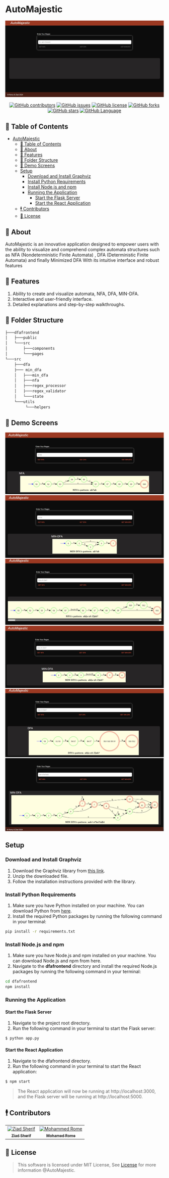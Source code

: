 # AutoMajestic
<div align="center">
<img  src="screenshots/1.jpg">
</div>

<div align="center">

[![GitHub contributors](https://img.shields.io/github/contributors/ZiadSheriif/AutoMajestic)](https://github.com/ZiadSheriif/AutoMajestic/contributors)
[![GitHub issues](https://img.shields.io/github/issues/ZiadSheriif/AutoMajestic)](https://github.com/ZiadSheriif/AutoMajestic/issues)
[![GitHub license](https://img.shields.io/github/license/ZiadSheriif/AutoMajestic)](https://github.com/ZiadSheriif/AutoMajestic/blob/master/LICENSE)
[![GitHub forks](https://img.shields.io/github/forks/ZiadSheriif/AutoMajestic)](https://github.com/ZiadSheriif/AutoMajestic/network)
[![GitHub stars](https://img.shields.io/github/stars/ZiadSheriif/AutoMajestic)](https://github.com/ZiadSheriif/AutoMajestic/stargazers)
[![GitHub Language](https://img.shields.io/github/languages/top/ZiadSheriif/AutoMajestic)](https://img.shields.io/github/languages/count/ZiadSheriif/AutoMajestic)

</div>


## 📝 Table of Contents

- [AutoMajestic](#automajestic)
  - [📝 Table of Contents](#-table-of-contents)
  - [📙 About ](#-about-)
  - [🌠 Features ](#-features-)
  - [📂 Folder Structure ](#-folder-structure-)
  - [📸 Demo Screens ](#-demo-screens-)
  - [Setup](#setup)
    - [Download and Install Graphviz](#download-and-install-graphviz)
    - [Install Python Requirements](#install-python-requirements)
    - [Install Node.js and npm](#install-nodejs-and-npm)
    - [Running the Application](#running-the-application)
      - [Start the Flask Server](#start-the-flask-server)
      - [Start the React Application](#start-the-react-application)
  - [🕴 Contributors ](#-contributors-)
  - [📃 License ](#-license-)

## 📙 About <a name = "about"></a>

AutoMajestic is an innovative application designed to empower users with the ability to visualize and comprehend complex automata structures such as NFA (Nondeterministic Finite Automata) , DFA (Deterministic Finite Automata) and finally Minimized DFA With its intuitive interface and robust features

## 🌠 Features <a name= "features"></a>
1. Ability to create and visualize automata, NFA, DFA, MIN-DFA.
2. Interactive and user-friendly interface.
3. Detailed explanations and step-by-step walkthroughs.

## 📂 Folder Structure <a name= "folder-structure"></a>

```sh
├───dfafrontend
│   ├───public
│   └───src
│       ├───components
│       └───pages
└───src
    ├───dfa
    ├─── min_dfa
    │   ├───min_dfa
    │   ├───nfa
    │   ├───regex_processor
    │   ├───regex_validator
    │   └───state
    └───utils
         └───helpers
```

## 📸 Demo Screens <a name = "screens"></a>

<div align="center">

   <img src="screenshots/2.jpg">
   <img src="screenshots/3.jpg">
<img src="screenshots/4.jpg">
<img src="screenshots/5.jpg">
<img src="screenshots/6.jpg">
<img src="screenshots/7.jpg">
</div>



## Setup

### Download and Install Graphviz

1. Download the Graphviz library from [this link](https://gitlab.com/graphviz/graphviz/-/package_files/6164164/download).
2. Unzip the downloaded file.
3. Follow the installation instructions provided with the library.

### Install Python Requirements

1. Make sure you have Python installed on your machine. You can download Python from [here](https://www.python.org/downloads/).
2. Install the required Python packages by running the following command in your terminal:

```bash
pip install -r requirements.txt
```




### Install Node.js and npm
1. Make sure you have Node.js and npm installed on your machine. You can download Node.js and npm from here.
2. Navigate to the **dfafrontend** directory and install the required Node.js packages by running the following command in your terminal:

```sh
cd dfafrontend
npm install
```

### Running the Application

#### Start the Flask Server

1. Navigate to the project root directory.
2. Run the following command in your terminal to start the Flask server:
   
```sh
$ python app.py
```

#### Start the React Application

1. Navigate to the dfafrontend directory.
2. Run the following command in your terminal to start the React application:
   
```sh
$ npm start
```

> The React application will now be running at http://localhost:3000, and the Flask server will be running at http://localhost:5000.





## 🕴 Contributors <a name = "Contributors"></a>

<table style="width: 100%;">
  <tr style="display: flex; justify-content: space-evenly;">
    <td align="center">
      <a href="https://github.com/ZiadSheriif" target="_black">
        <img src="https://avatars.githubusercontent.com/u/78238570?v=4" width="150px;" alt="Ziad Sherif"/>
        <br />
        <sub><b>Ziad Sherif</b></sub>
      </a>
    </td>
    <td align="center">
      <a href="https://github.com/mohamedromee12" target="_black">
        <img src="https://avatars.githubusercontent.com/u/75943278?v=4" width="150px;" alt="Mohammed Rome"/>
        <br />
        <sub><b>Mohamed Rome</b></sub>
      </a>
    </td>
  </tr>
</table>

 

 ## 📃 License <a name = "license"></a>

> This software is licensed under MIT License, See [License](https://github.com/ZiadSheriif/Todo-List/blob/main/LICENSE) for more information @AutoMajestic.